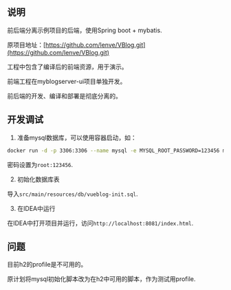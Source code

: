 ## 说明

前后端分离示例项目的后端，使用Spring boot + mybatis.

原项目地址：[https://github.com/lenve/VBlog.git](https://github.com/lenve/VBlog.git)

工程中包含了编译后的前端资源，用于演示。

前端工程在myblogserver-ui项目单独开发。

前后端的开发、编译和部署是彻底分离的。

## 开发调试

1. 准备mysql数据库，可以使用容器启动，如：

```bash
docker run -d -p 3306:3306 --name mysql -e MYSQL_ROOT_PASSWORD=123456 mysql
```
密码设置为`root:123456`.

2. 初始化数据库表

导入`src/main/resources/db/vueblog-init.sql`.

3. 在IDEA中运行

在IDEA中打开项目并运行，访问`http://localhost:8081/index.html`.

## 问题

目前h2的profile是不可用的。

原计划将mysql初始化脚本改为在h2中可用的脚本，作为测试用profile.
